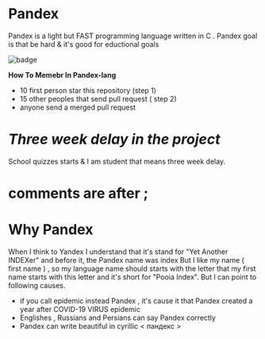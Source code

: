 # Pandex
Pandex is a light but FAST programming language written in C . Pandex goal is that be hard &amp; it's good for eductional goals 

![badge](https://tokei.rs/b1/github/gcc-mirror/gcc)

**How To Memebr In Pandex-lang**
* 10 first person star this repository (step 1)
* 15 other peoples that send pull request ( step 2)
* anyone send a merged pull request

# ***Three week delay in the project***

School quizzes starts & I am student that means three week delay.

# comments are after ;

# Why Pandex
When I think to Yandex I understand that it's stand for "Yet Another INDEXer"
and before it, the Pandex name was index But I like my name ( first name ) ,
so my language name should starts with the letter that my first name starts
with this letter and it's short for "Pooia Index".
But I can point to following causes.
* if you call epidemic instead Pandex , it's cause it that Pandex created a year after COVID-19 VIRUS epidemic
* Englishes , Russians and Persians can say Pandex correctly
* Pandex can write beautiful in cyrillic < пандекс >
